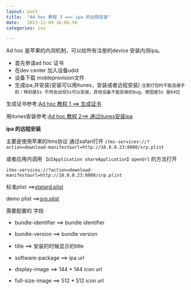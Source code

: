 ```yaml
---
layout: post
title:  "Ad hoc 教程 3 ==> ipa 的远程安装"
date:   2013-12-09 16:06:50
categories: ios

---
```

Ad hoc 是苹果的内测机制，可以给所有注册的device 安装内测ipa。

* 首先申请ad hoc 证书
* 在dev center 加入设备udid
* 设备下载 mobleprovision文件
* 生成ipa,并安装(安装可以用itunes，安装或者远程安装) `注意打包时不能连接手机！特别是5s 不然会出现5s可以安装，其他设备不能安装的bug，原因是5s 是64位`

生成证书参考:[Ad hoc 教程 1 ==> 生成证书](/ios/2013/10/23/ad-hoc-1.html)

用itunes安装参考:[Ad hoc 教程 2==> 通过itunes安装ipa](/ios/2013/10/26/ad-hoc-2.html)

**ipa 的远程安装**

主要是使用苹果的itms协议
通过safari打开
`itms-services://?action=download-manifest&url=http://10.0.0.23:8000/srp.plist`

或者应用内调用 
`【UIApplication shareApplication】openUrl` 的方法打开

`itms-services://?action=download-manifest&url=http://10.0.0.23:8000/srp.plist`

标准plist   ==>[statard.plist](https://gist.github.com/bumaociyuan/5015bf421fc3070ae13b)

demo plist  ==>[srp.plist](https://gist.github.com/bumaociyuan/5015bf421fc3070ae13b)

需要配置的 字段

* bundle-identifier     ==> bundle identifier

* bundle-version        ==> bundle version

* title                 ==> 安装的时候显示的title

* software-package      ==> ipa url

* display-image         ==> 144 * 144 icon url

* full-size-image        ==> 512 * 512 icon url





